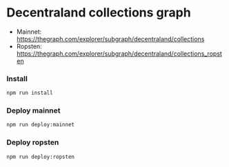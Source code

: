 # Decentraland collections graph

- Mainnet: https://thegraph.com/explorer/subgraph/decentraland/collections
- Ropsten: https://thegraph.com/explorer/subgraph/decentraland/collections_ropsten

### Install

```bash
npm run install
```

### Deploy mainnet

```bash
npm run deploy:mainnet
```

### Deploy ropsten

```bash
npm run deploy:ropsten
```
